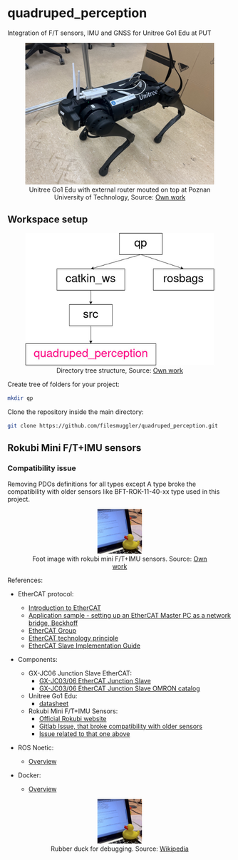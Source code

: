 # quadruped_perception
Integration of F/T sensors, IMU and GNSS for Unitree Go1 Edu at PUT

<figure>
   <center>
      <img src="./docs/imgs/unitree_put.jpg" >
      <figcaption>Unitree Go1 Edu with external router mouted on top at Poznan University of Technology, Source: <a href="">Own work</a> </figcaption>
   </center>
</figure>

## Workspace setup

<figure>
   <center>
      <img src="./docs/imgs/dire_structure.jpg" >
      <figcaption>Directory tree structure, Source: <a href="">Own work</a> </figcaption>
   </center>
</figure>

Create tree of folders for your project:
```sh
mkdir qp
```
Clone the repository inside the main directory:
```sh
git clone https://github.com/filesmuggler/quadruped_perception.git
```

## Rokubi Mini F/T+IMU sensors

### Compatibility issue

Removing PDOs definitions for all types except A type broke the compatibility with older sensors like  BFT-ROK-11-40-xx type used in this project.

<figure>
   <center>
      <img src="./docs/imgs/dusk.jpeg"  width="100" height="100">
      <figcaption>Foot image with rokubi mini F/T+IMU sensors. Source: <a href="">Own work</a> </figcaption>
   </center>
</figure>



References:
- EtherCAT protocol:
   - [Introduction to EtherCAT](https://www.youtube.com/watch?v=xNE1Y7_mH8E)
   - [Application sample - setting up an EtherCAT Master PC as a network bridge, Beckhoff](https://infosys.beckhoff.com/english.php?content=../content/1033/el6601_el6614/2349541771.html&id=)
   - [EtherCAT Group](https://ethercat.org/default.htm)
   - [EtherCAT technology principle](https://www.ethercat.org/en/technology.html)
   - [EtherCAT Slave Implementation Guide](https://www.ethercat.org/download/documents/ETG2200_V3i1i0_G_R_SlaveImplementationGuide.pdf)
- Components:
   - GX-JC06 Junction Slave EtherCAT:
      - [GX-JC03/06 EtherCAT Junction Slave](https://ethercat.org/en/products/031623DF42FD4AAA99F2540BF002E5C6.htm)
      - [GX-JC03/06 EtherCAT Junction Slave OMRON catalog](https://www.ia.omron.com/products/family/3079/download/catalog.html)
   - Unitree Go1 Edu:
      - [datasheet](https://shop.unitree.com/products/unitreeyushutechnologydog-artificial-intelligence-companion-bionic-companion-intelligent-robot-go1-quadruped-robot-dog)
   - Rokubi Mini F/T+IMU Sensors:
      - [Official Rokubi website](https://www.botasys.com/force-torque-sensors/rokubi)
      - [Gitlab Issue, that broke compatibility with older sensors](https://gitlab.com/botasys/bota_driver/-/issues/21)
      - [Issue related to that one above](https://gitlab.com/botasys/bota_driver/-/commit/e29feb2697ed09ef1b40007d608177940c0fc603)

- ROS Noetic:
   - [Overview](http://wiki.ros.org/noetic)
- Docker:
   - [Overview](https://docs.docker.com/get-started/)



<figure>
   <center>
      <img src="./docs/imgs/dusk.jpeg"  width="100" height="100">
      <figcaption>Rubber duck for debugging. Source: <a href="https://commons.wikimedia.org/wiki/File:Rubber_duck_assisting_with_debugging.jpg">Wikipedia</a> </figcaption>
   </center>
</figure>
